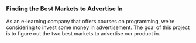 ### Finding the Best Markets to Advertise In
As an e-learning company that offers courses on programming, we're considering to invest some money in advertisement. The goal of this project is to figure out the two best markets to advertise our product in.
